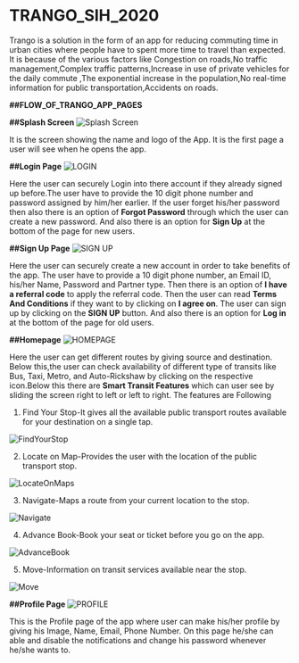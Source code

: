 # TRANGO_SIH_2020
Trango is a solution in the form of an app for reducing commuting time in urban cities where people have to spent more time to travel than expected. It is because of the
various factors like Congestion on roads,No traffic management,Complex traffic patterns,Increase in use of  private vehicles for the daily commute ,The exponential increase 
in the population,No real-time information for public transportation,Accidents on roads.

**##FLOW_OF_TRANGO_APP_PAGES**

**##Splash Screen**
![Splash Screen](https://user-images.githubusercontent.com/53862744/89097774-92b9e900-d3ff-11ea-915d-a6ce1a587385.jpg)

It is the screen showing the name and logo of the App. It is the first page a user will see when he opens the app.


**##Login Page**
![LOGIN](https://user-images.githubusercontent.com/53862744/89097772-8d5c9e80-d3ff-11ea-8a92-747df0ad425b.jpg)

Here the user can securely Login into there account if they already signed up before.The user have to provide the 10 digit phone number and password assigned by him/her earlier.
If the user forget his/her password then also there is an option of **Forgot Password** through which the user can create a new password. And also there is an option for **Sign Up** at the bottom of the page for new users.


**##Sign Up Page**
![SIGN UP](https://user-images.githubusercontent.com/53862744/89097773-9188bc00-d3ff-11ea-81b4-26368c2fa17d.jpg)

Here the user can securely create a new account in order to take benefits of the app. The user have to provide a 10 digit phone number, an Email ID, his/her Name, Password and Partner type. Then there is an option of **I have a referral code** to apply the referral code. Then the user can read **Terms And Conditions** if they want to by clicking on 
**I agree on**. The user can sign up by clicking on the **SIGN UP** button. And also there is an option for **Log in** at the bottom of the page for old users.


**##Homepage**
![HOMEPAGE](https://user-images.githubusercontent.com/53862744/89097769-8a61ae00-d3ff-11ea-9840-a4638e39c857.jpg)

Here the user can get different routes by giving source and destination. Below this,the user can check availability of different type of transits like Bus, Taxi, Metro, and Auto-Rickshaw by clicking on the respective icon.Below this there are **Smart Transit Features** which can user see by sliding the screen right to left or left to right. The features are Following
1) Find Your Stop-It gives all the available public transport routes available for your destination on a single tap.

![FindYourStop](https://user-images.githubusercontent.com/53862744/89098920-3fe52f00-d409-11ea-8c01-2a4b9152d5a1.jpg)

2) Locate on Map-Provides the user with the location of the public transport stop.

![LocateOnMaps](https://user-images.githubusercontent.com/53862744/89098922-42e01f80-d409-11ea-96f2-838b3187c06e.jpg)

3) Navigate-Maps a route from your current location to the stop.

![Navigate](https://user-images.githubusercontent.com/53862744/89098926-45db1000-d409-11ea-94d5-9c219d9faee7.jpg)

4) Advance Book-Book your seat or ticket before you go on the app.

![AdvanceBook](https://user-images.githubusercontent.com/53862744/89098930-4a072d80-d409-11ea-90f7-7e7e6d63d944.jpg)

5) Move-Information on transit services available near the stop.

![Move](https://user-images.githubusercontent.com/53862744/89098934-4ffd0e80-d409-11ea-8668-5915659e5a00.jpg)

**##Profile Page**
![PROFILE](https://user-images.githubusercontent.com/53862744/89097776-951c4300-d3ff-11ea-9a64-65c05e4d8898.jpg)

This is the Profile page of the app where user can make his/her profile by giving his Image, Name, Email, Phone Number. On this page he/she can able and disable the notifications and change his password whenever he/she wants to.
